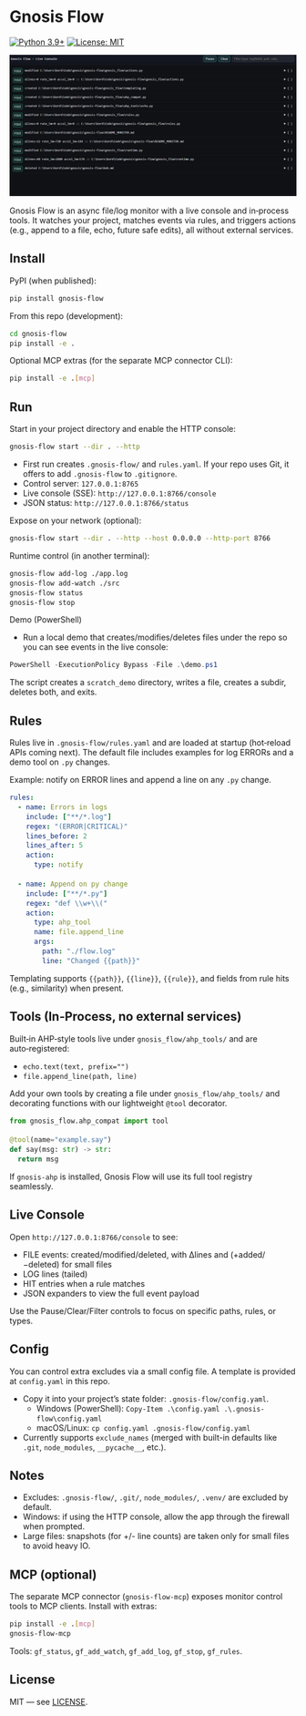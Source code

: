 # Gnosis Flow

[![Python 3.9+](https://img.shields.io/badge/python-3.9+-blue.svg)](https://www.python.org/downloads/release/python-390/)
[![License: MIT](https://img.shields.io/badge/License-MIT-yellow.svg)](https://opensource.org/licenses/MIT)

![Flow Diagram](flow.png)

Gnosis Flow is an async file/log monitor with a live console and in‑process tools. It watches your project, matches events via rules, and triggers actions (e.g., append to a file, echo, future safe edits), all without external services.

## Install

PyPI (when published):

```bash
pip install gnosis-flow
```

From this repo (development):

```bash
cd gnosis-flow
pip install -e .
```

Optional MCP extras (for the separate MCP connector CLI):

```bash
pip install -e .[mcp]
```

## Run

Start in your project directory and enable the HTTP console:

```bash
gnosis-flow start --dir . --http
```

- First run creates `.gnosis-flow/` and `rules.yaml`. If your repo uses Git, it offers to add `.gnosis-flow` to `.gitignore`.
- Control server: `127.0.0.1:8765`
- Live console (SSE): `http://127.0.0.1:8766/console`
- JSON status: `http://127.0.0.1:8766/status`

Expose on your network (optional):

```bash
gnosis-flow start --dir . --http --host 0.0.0.0 --http-port 8766
```

Runtime control (in another terminal):

```bash
gnosis-flow add-log ./app.log
gnosis-flow add-watch ./src
gnosis-flow status
gnosis-flow stop
```

Demo (PowerShell)
- Run a local demo that creates/modifies/deletes files under the repo so you can see events in the live console:

```powershell
PowerShell -ExecutionPolicy Bypass -File .\demo.ps1
```

The script creates a `scratch_demo` directory, writes a file, creates a subdir, deletes both, and exits.

## Rules

Rules live in `.gnosis-flow/rules.yaml` and are loaded at startup (hot‑reload APIs coming next). The default file includes examples for log ERRORs and a demo tool on `.py` changes.

Example: notify on ERROR lines and append a line on any `.py` change.

```yaml
rules:
  - name: Errors in logs
    include: ["**/*.log"]
    regex: "(ERROR|CRITICAL)"
    lines_before: 2
    lines_after: 5
    action:
      type: notify

  - name: Append on py change
    include: ["**/*.py"]
    regex: "def \\w+\\("
    action:
      type: ahp_tool
      name: file.append_line
      args:
        path: "./flow.log"
        line: "Changed {{path}}"
```

Templating supports `{{path}}`, `{{line}}`, `{{rule}}`, and fields from rule hits (e.g., similarity) when present.

## Tools (In‑Process, no external services)

Built‑in AHP‑style tools live under `gnosis_flow/ahp_tools/` and are auto‑registered:

- `echo.text(text, prefix="")`
- `file.append_line(path, line)`

Add your own tools by creating a file under `gnosis_flow/ahp_tools/` and decorating functions with our lightweight `@tool` decorator.

```python
from gnosis_flow.ahp_compat import tool

@tool(name="example.say")
def say(msg: str) -> str:
  return msg
```

If `gnosis-ahp` is installed, Gnosis Flow will use its full tool registry seamlessly.

## Live Console

Open `http://127.0.0.1:8766/console` to see:

- FILE events: created/modified/deleted, with Δlines and (+added/−deleted) for small files
- LOG lines (tailed)
- HIT entries when a rule matches
- JSON expanders to view the full event payload

Use the Pause/Clear/Filter controls to focus on specific paths, rules, or types.

## Config

You can control extra excludes via a small config file. A template is provided at `config.yaml` in this repo.

- Copy it into your project’s state folder: `.gnosis-flow/config.yaml`.
  - Windows (PowerShell): `Copy-Item .\config.yaml .\.gnosis-flow\config.yaml`
  - macOS/Linux: `cp config.yaml .gnosis-flow/config.yaml`
- Currently supports `exclude_names` (merged with built-in defaults like `.git`, `node_modules`, `__pycache__`, etc.).

## Notes

- Excludes: `.gnosis-flow/`, `.git/`, `node_modules/`, `.venv/` are excluded by default.
- Windows: if using the HTTP console, allow the app through the firewall when prompted.
- Large files: snapshots (for +/- line counts) are taken only for small files to avoid heavy IO.

## MCP (optional)

The separate MCP connector (`gnosis-flow-mcp`) exposes monitor control tools to MCP clients. Install with extras:

```bash
pip install -e .[mcp]
gnosis-flow-mcp
```

Tools: `gf_status`, `gf_add_watch`, `gf_add_log`, `gf_stop`, `gf_rules`.

## License

MIT — see [LICENSE](LICENSE).
